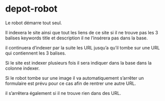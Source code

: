 depot-robot
===========


Le robot démarre tout seul.

Il indexera le site ainsi que tout les liens de ce site si il ne trouve pas les 3 balises keywords title et description il ne l’insérera pas dans la base.

il continuera d’indexer par la suite les URL jusqu’a qu’il tombe sur une URL qui contiennent les 3 balises.

Si le site est indexer plusieurs fois il sera indiquer dans la base dans la colonne indexer.

Si le robot tombe sur une image il va automatiquement s’arrêter un formulaire est prévu pour ce cas afin de rentrer une autre URL.

il s’arrêtera également si il ne trouve rien dans des URL.
